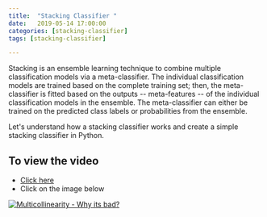 ```yaml
---
title:  "Stacking Classifier "
date:   2019-05-14 17:00:00
categories: [stacking-classifier]
tags: [stacking-classifier]

---
```


Stacking is an ensemble learning technique to combine multiple classification models via a meta-classifier. The individual classification models are trained based on the complete training set; then, the meta-classifier is fitted based on the outputs -- meta-features -- of the individual classification models in the ensemble. The meta-classifier can either be trained on the predicted class labels or probabilities from the ensemble.

Let's understand how a stacking classifier works and create a simple stacking classifier in Python.

## To view the video
* [Click here](https://youtu.be/sBrQnqwMpvA)
* Click on the image below

[![Multicollinearity - Why its bad?](http://img.youtube.com/vi/sBrQnqwMpvA/0.jpg)](http://www.youtube.com/watch?v=sBrQnqwMpvA)